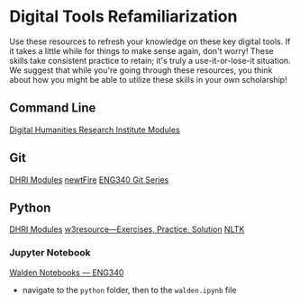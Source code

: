 # Digital Tools Refamiliarization
Use these resources to refresh your knowledge on these key digital tools. If it takes a little while for things to make sense again, don't worry! These skills take consistent practice to retain; it's truly a use-it-or-lose-it situation. We suggest that while you're going through these resources, you think about how you might be able to utilize these skills in your own scholarship!

## Command Line
[Digital Humanities Research Institute Modules](https://github.com/DHRI-Curriculum/command-line)

## Git
[DHRI Modules](https://github.com/DHRI-Curriculum/git)
[newtFire](https://upg-dh.newtfire.org/explainGitShell.html)
[ENG340 Git Series](https://www.youtube.com/playlist?list=PL3Rh4DRCsr5ZRDT_P-KQd_bw5bW-ny7bo)

## Python
[DHRI Modules](https://github.com/DHRI-Curriculum/python)
[w3resource—Exercises, Practice, Solution](https://www.w3resource.com/python-exercises/python-basic-exercises.php#EDITOR)
[NLTK](https://www.nltk.org/book/ch01.html)

### Jupyter Notebook
[Walden Notebooks — ENG340](https://github.com/WhatTheDickens/lit-dig-age)
* navigate to the `python` folder, then to the `walden.ipynb` file